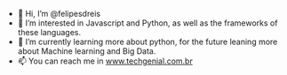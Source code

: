- 👋 Hi, I’m @felipesdreis
- 👀 I’m interested in Javascript and Python, as well as the frameworks of these languages.
- 🌱 I’m currently learning more about python, for the future leaning more about Machine learning and Big Data.
- 📫 You can reach me in www.techgenial.com.br

<!---
felipesdreis/felipesdreis is a ✨ special ✨ repository because its `README.md` (this file) appears on your GitHub profile.
You can click the Preview link to take a look at your changes.
--->
